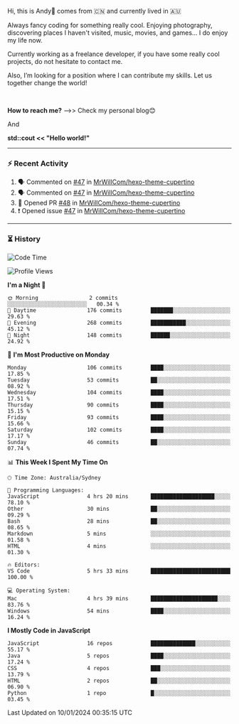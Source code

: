 Hi, this is Andy👋 comes from :cn: and currently lived in 🇦🇺

Always fancy coding for something really cool. Enjoying photography, discovering places I haven't visited, music, movies, and games... I do enjoy my life now.

Currently working as a freelance developer, if you have some really cool projects, do not hesitate to contact me.

Also, I’m looking for a position where I can contribute my skills. Let us together change the world!

<br>

<b>How to reach me?</b> -->> Check my personal blog😊

And

**std::cout << "Hello world!"**

---

### ⚡ Recent Activity
<!--START_SECTION:activity-->
1. 🗣 Commented on [#47](https://github.com/MrWillCom/hexo-theme-cupertino/issues/47#issuecomment-1879639014) in [MrWillCom/hexo-theme-cupertino](https://github.com/MrWillCom/hexo-theme-cupertino)
2. 🗣 Commented on [#47](https://github.com/MrWillCom/hexo-theme-cupertino/issues/47#issuecomment-1879638108) in [MrWillCom/hexo-theme-cupertino](https://github.com/MrWillCom/hexo-theme-cupertino)
3. 💪 Opened PR [#48](https://github.com/MrWillCom/hexo-theme-cupertino/pull/48) in [MrWillCom/hexo-theme-cupertino](https://github.com/MrWillCom/hexo-theme-cupertino)
4. ❗ Opened issue [#47](https://github.com/MrWillCom/hexo-theme-cupertino/issues/47) in [MrWillCom/hexo-theme-cupertino](https://github.com/MrWillCom/hexo-theme-cupertino)
<!--END_SECTION:activity-->

---

### ⏳ History
<!--START_SECTION:waka-->
![Code Time](http://img.shields.io/badge/Code%20Time-214%20hrs%2049%20mins-blue)

![Profile Views](http://img.shields.io/badge/Profile%20Views-21-blue)

**I'm a Night 🦉** 

```text
🌞 Morning                2 commits           ░░░░░░░░░░░░░░░░░░░░░░░░░   00.34 % 
🌆 Daytime                176 commits         ███████░░░░░░░░░░░░░░░░░░   29.63 % 
🌃 Evening                268 commits         ███████████░░░░░░░░░░░░░░   45.12 % 
🌙 Night                  148 commits         ██████░░░░░░░░░░░░░░░░░░░   24.92 % 
```
📅 **I'm Most Productive on Monday** 

```text
Monday                   106 commits         ████░░░░░░░░░░░░░░░░░░░░░   17.85 % 
Tuesday                  53 commits          ██░░░░░░░░░░░░░░░░░░░░░░░   08.92 % 
Wednesday                104 commits         ████░░░░░░░░░░░░░░░░░░░░░   17.51 % 
Thursday                 90 commits          ████░░░░░░░░░░░░░░░░░░░░░   15.15 % 
Friday                   93 commits          ████░░░░░░░░░░░░░░░░░░░░░   15.66 % 
Saturday                 102 commits         ████░░░░░░░░░░░░░░░░░░░░░   17.17 % 
Sunday                   46 commits          ██░░░░░░░░░░░░░░░░░░░░░░░   07.74 % 
```


📊 **This Week I Spent My Time On** 

```text
🕑︎ Time Zone: Australia/Sydney

💬 Programming Languages: 
JavaScript               4 hrs 20 mins       ████████████████████░░░░░   78.10 % 
Other                    30 mins             ██░░░░░░░░░░░░░░░░░░░░░░░   09.29 % 
Bash                     28 mins             ██░░░░░░░░░░░░░░░░░░░░░░░   08.65 % 
Markdown                 5 mins              ░░░░░░░░░░░░░░░░░░░░░░░░░   01.58 % 
HTML                     4 mins              ░░░░░░░░░░░░░░░░░░░░░░░░░   01.30 % 

🔥 Editors: 
VS Code                  5 hrs 33 mins       █████████████████████████   100.00 % 

💻 Operating System: 
Mac                      4 hrs 39 mins       █████████████████████░░░░   83.76 % 
Windows                  54 mins             ████░░░░░░░░░░░░░░░░░░░░░   16.24 % 
```

**I Mostly Code in JavaScript** 

```text
JavaScript               16 repos            ██████████████░░░░░░░░░░░   55.17 % 
Java                     5 repos             ████░░░░░░░░░░░░░░░░░░░░░   17.24 % 
CSS                      4 repos             ███░░░░░░░░░░░░░░░░░░░░░░   13.79 % 
HTML                     2 repos             ██░░░░░░░░░░░░░░░░░░░░░░░   06.90 % 
Python                   1 repo              █░░░░░░░░░░░░░░░░░░░░░░░░   03.45 % 
```




 Last Updated on 10/01/2024 00:35:15 UTC
<!--END_SECTION:waka-->


<!---
JinchuanL/JinchuanL is a ✨ special ✨ repository because its `README.md` (this file) appears on your GitHub profile.
You can click the Preview link to take a look at your changes.
--->
